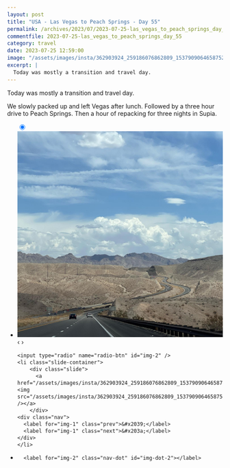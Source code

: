 ```yaml
---
layout: post
title: "USA - Las Vegas to Peach Springs - Day 55"
permalink: /archives/2023/07/2023-07-25-las_vegas_to_peach_springs_day_55.html
commentfile: 2023-07-25-las_vegas_to_peach_springs_day_55
category: travel
date: 2023-07-25 12:59:00
image: "/assets/images/insta/362903924_259186076862809_1537909064658752224_n_18011012251824464.jpg"
excerpt: |
  Today was mostly a transition and travel day.
---
```


Today was mostly a transition and travel day.

We slowly packed up and left Vegas after lunch. Followed by a three hour drive to Peach Springs. Then a hour of repacking for three nights in Supia.

<ul class="slides">
    <input type="radio" name="radio-btn" id="img-1" checked="checked" />
    <li class="slide-container">
        <div class="slide">
          <a href="/assets/images/insta/362920260_967655404511978_4816065288684172733_n_18301656739106094.jpg"><img src="/assets/images/insta/362920260_967655404511978_4816065288684172733_n_18301656739106094.jpg" /></a>
        </div>
    <div class="nav">
      <label for="img-2" class="prev">&#x2039;</label>
      <label for="img-2" class="next">&#x203a;</label>
    </div>
    </li>
    
    <input type="radio" name="radio-btn" id="img-2" />
    <li class="slide-container">
        <div class="slide">
          <a href="/assets/images/insta/362903924_259186076862809_1537909064658752224_n_18011012251824464.jpg"><img src="/assets/images/insta/362903924_259186076862809_1537909064658752224_n_18011012251824464.jpg" /></a>
        </div>
    <div class="nav">
      <label for="img-1" class="prev">&#x2039;</label>
      <label for="img-1" class="next">&#x203a;</label>
    </div>
    </li>
			
<li class="nav-dots">
      <label for="img-1" class="nav-dot" id="img-dot-1"></label>

      <label for="img-2" class="nav-dot" id="img-dot-2"></label>

</li>
</ul>
